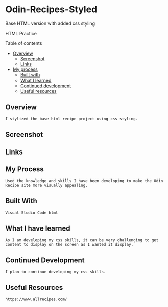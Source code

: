# Odin-Recipes-Styled

Base HTML version with added css styling

HTML Practice

Table of contents

- [Overview](#overview)
  - [Screenshot](#screenshot)
  - [Links](#links)
- [My process](#my-process)
  - [Built with](#built-with)
  - [What I learned](#what-i-learned)
  - [Continued development](#continued-development)
  - [Useful resources](#useful-resources)

## Overview

    I stylized the base html recipe project using css styling.

## Screenshot

## Links

## My Process

    Used the knowledge and skills I have been developing to make the Odin Recipe site more visually appealing.

## Built With

    Visual Studio Code html

## What I have learned

    As I am developing my css skills, it can be very challenging to get content to display on the screen as I wanted it display.

## Continued Development

    I plan to continue developing my css skills.

## Useful Resources

    https://www.allrecipes.com/
